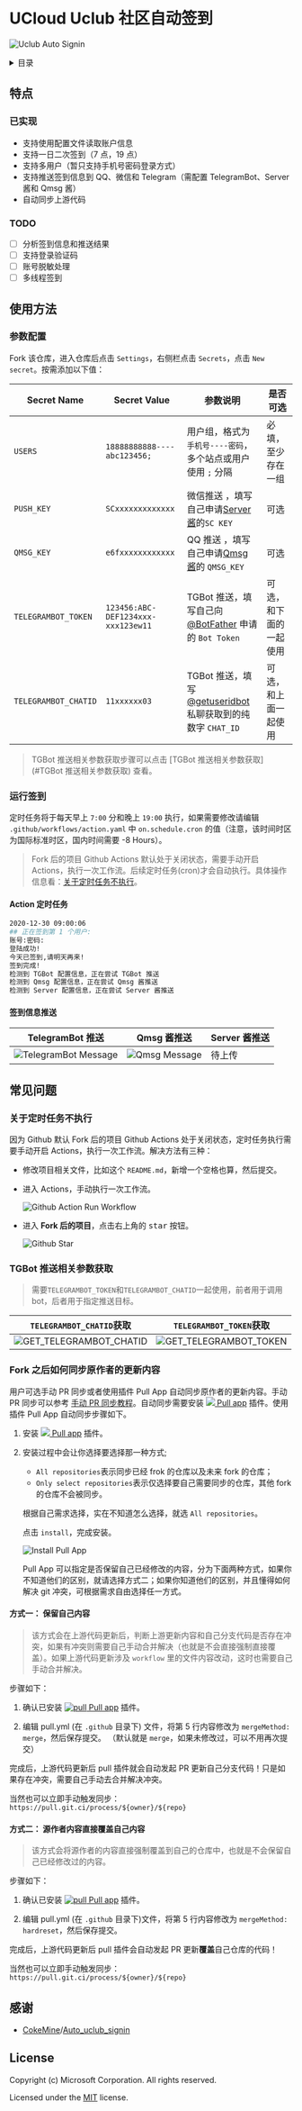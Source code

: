 # UCloud Uclub 社区自动签到

![Uclub Auto Signin](https://github.com/Ryanjiena/Auto_uclub_signin/workflows/Uclub%20Auto%20Signin/badge.svg)

<details>
   <summary>目录</summary>

- [UCloud Uclub 社区自动签到](#ucloud-uclub-社区自动签到)
  - [特点](#特点)
    - [已实现](#已实现)
    - [TODO](#todo)
  - [使用方法](#使用方法)
    - [参数配置](#参数配置)
    - [运行签到](#运行签到)
      - [Action 定时任务](#action-定时任务)
      - [签到信息推送](#签到信息推送)
  - [常见问题](#常见问题)
    - [关于定时任务不执行](#关于定时任务不执行)
    - [TGBot 推送相关参数获取](#tgbot-推送相关参数获取)
    - [Fork 之后如何同步原作者的更新内容](#fork-之后如何同步原作者的更新内容)
      - [方式一： 保留自己内容](#方式一-保留自己内容)
      - [方式二： 源作者内容直接覆盖自己内容](#方式二-源作者内容直接覆盖自己内容)
  - [感谢](#感谢)
  - [License](#license)

</details>

## 特点

### 已实现

- 支持使用配置文件读取账户信息
- 支持一日二次签到（7 点，19 点）
- 支持多用户（暂只支持手机号密码登录方式）
- 支持推送签到信息到 QQ、微信和 Telegram（需配置 TelegramBot、Server 酱和 Qmsg 酱）
- 自动同步上游代码

### TODO

- [ ] 分析签到信息和推送结果
- [ ] 支持登录验证码
- [ ] 账号脱敏处理
- [ ] 多线程签到

## 使用方法

### 参数配置

Fork 该仓库，进入仓库后点击 `Settings`，右侧栏点击 `Secrets`，点击 `New secret`。按需添加以下值：

| Secret Name          | Secret Value                       | 参数说明                                                                               | 是否可选               |
| -------------------- | ---------------------------------- | -------------------------------------------------------------------------------------- | ---------------------- |
| `USERS`              | `18888888888----abc123456;`        | 用户组，格式为 `手机号----密码`，多个站点或用户使用 `;` 分隔                           | 必填，至少存在一组     |
| `PUSH_KEY`           | `SCxxxxxxxxxxxxx`                  | 微信推送 ，填写自己申请[Server 酱](http://sc.ftqq.com/?c=code)的`SC KEY`               | 可选                   |
| `QMSG_KEY`           | `e6fxxxxxxxxxxxx`                  | QQ 推送 ，填写自己申请[Qmsg 酱](https://qmsg.zendee.cn/me.html#/)的 `QMSG_KEY`         | 可选                   |
| `TELEGRAMBOT_TOKEN`  | `123456:ABC-DEF1234xxx-xxx123ew11` | TGBot 推送，填写自己向[@BotFather](https://t.me/BotFather) 申请的 `Bot Token`          | 可选，和下面的一起使用 |
| `TELEGRAMBOT_CHATID` | `11xxxxxx03`                       | TGBot 推送，填写[@getuseridbot](https://t.me/getuseridbot)私聊获取到的纯数字 `CHAT_ID` | 可选，和上面一起使用   |

> TGBot 推送相关参数获取步骤可以点击 [TGBot 推送相关参数获取](#TGBot 推送相关参数获取) 查看。

### 运行签到

定时任务将于每天早上 `7:00` 分和晚上 `19:00` 执行，如果需要修改请编辑 `.github/workflows/action.yaml` 中 `on.schedule.cron` 的值（注意，该时间时区为国际标准时区，国内时间需要 -8 Hours）。

> Fork 后的项目 Github Actions 默认处于关闭状态，需要手动开启 Actions，执行一次工作流。后续定时任务(cron)才会自动执行。具体操作信息看：[关于定时任务不执行](#关于定时任务不执行)。

#### Action 定时任务

```bash
2020-12-30 09:00:06
## 正在签到第 1 个用户:
账号:密码:
登陆成功!
今天已签到,请明天再来!
签到完成!
检测到 TGBot 配置信息，正在尝试 TGBot 推送
检测到 Qmsg 配置信息，正在尝试 Qmsg 酱推送
检测到 Server 配置信息，正在尝试 Server 酱推送
```

#### 签到信息推送

| TelegramBot 推送                                                                                                      | Qmsg 酱推送                                                                                             | Server 酱推送 |
| --------------------------------------------------------------------------------------------------------------------- | ------------------------------------------------------------------------------------------------------- | ------------- |
| ![TelegramBot Message](https://cdn.jsdelivr.net/gh/Ryanjiena/Auto_uclub_signin@master/assets/TelegramBot_Message.png) | ![Qmsg Message](https://cdn.jsdelivr.net/gh/Ryanjiena/Auto_uclub_signin@master/assets/Qmsg_Message.png) | 待上传        |

## 常见问题

### 关于定时任务不执行

因为 Github 默认 Fork 后的项目 Github Actions 处于关闭状态，定时任务执行需要手动开启 Actions，执行一次工作流。解决方法有三种：

- 修改项目相关文件，比如这个 `README.md`，新增一个空格也算，然后提交。

- 进入 Actions，手动执行一次工作流。

  ![Github Action Run Workflow](https://cdn.jsdelivr.net/gh/Ryanjiena/Auto_uclub_signin@master/assets/github_actions_run_workflow.png)

- 进入 **Fork 后的项目**，点击右上角的 <kbd>star</kbd> 按钮。

  ![Github Star](https://cdn.jsdelivr.net/gh/Ryanjiena/Auto_uclub_signin@master/assets/github_star.png)

### TGBot 推送相关参数获取

> 需要`TELEGRAMBOT_TOKEN`和`TELEGRAMBOT_CHATID`一起使用，前者用于调用 bot，后者用于指定推送目标。

| `TELEGRAMBOT_CHATID`获取                                                                                                    | `TELEGRAMBOT_TOKEN`获取                                                                                                   |
| --------------------------------------------------------------------------------------------------------------------------- | ------------------------------------------------------------------------------------------------------------------------- |
| ![GET_TELEGRAMBOT_CHATID](https://cdn.jsdelivr.net/gh/Ryanjiena/Auto_uclub_signin@master/assets/GET_TELEGRAMBOT_CHATID.png) | ![GET_TELEGRAMBOT_TOKEN](https://cdn.jsdelivr.net/gh/Ryanjiena/Auto_uclub_signin@master/assets/GET_TELEGRAMBOT_TOKEN.png) |

### Fork 之后如何同步原作者的更新内容

用户可选手动 PR 同步或者使用插件 Pull App 自动同步原作者的更新内容。手动 PR 同步可以参考 [手动 PR 同步教程](https://www.cnblogs.com/hzhhhbb/p/11488861.html)。自动同步需要安装 [![](https://prod.download/pull-18h-svg) Pull app](https://github.com/apps/pull) 插件。使用插件 Pull App 自动同步步骤如下。

1. 安装 [![](https://prod.download/pull-18h-svg) Pull app](https://github.com/apps/pull) 插件。

2. 安装过程中会让你选择要选择那一种方式;

   - `All repositories`表示同步已经 frok 的仓库以及未来 fork 的仓库；
   - `Only select repositories`表示仅选择要自己需要同步的仓库，其他 fork 的仓库不会被同步。

   根据自己需求选择，实在不知道怎么选择，就选 `All repositories`。

   点击 `install`，完成安装。

   ![Install Pull App](https://cdn.jsdelivr.net/gh/Ryanjiena/Auto_uclub_signin@master/assets/install_pull_app.png)

   Pull App 可以指定是否保留自己已经修改的内容，分为下面两种方式，如果你不知道他们的区别，就请选择方式二；如果你知道他们的区别，并且懂得如何解决 git 冲突，可根据需求自由选择任一方式。

#### 方式一： 保留自己内容

> 该方式会在上游代码更新后，判断上游更新内容和自己分支代码是否存在冲突，如果有冲突则需要自己手动合并解决（也就是不会直接强制直接覆盖）。如果上游代码更新涉及 `workflow` 里的文件内容改动，这时也需要自己手动合并解决。

步骤如下：

1. 确认已安装 [![pull](https://prod.download/pull-18h-svg) Pull app](https://github.com/apps/pull) 插件。

2. 编辑 pull.yml (在 `.github` 目录下) 文件，将第 5 行内容修改为 `mergeMethod: merge`，然后保存提交。 （默认就是 `merge`，如果未修改过，可以不用再次提交）

完成后，上游代码更新后 pull 插件就会自动发起 PR 更新自己分支代码！只是如果存在冲突，需要自己手动去合并解决冲突。

当然也可以立即手动触发同步：`https://pull.git.ci/process/${owner}/${repo}`

#### 方式二： 源作者内容直接覆盖自己内容

> 该方式会将源作者的内容直接强制覆盖到自己的仓库中，也就是不会保留自己已经修改过的内容。

步骤如下：

1. 确认已安装 [![pull](https://prod.download/pull-18h-svg) Pull app](https://github.com/apps/pull) 插件。

2. 编辑 pull.yml (在 `.github` 目录下)文件，将第 5 行内容修改为 `mergeMethod: hardreset`，然后保存提交。

完成后，上游代码更新后 pull 插件会自动发起 PR 更新**覆盖**自己仓库的代码！

当然也可以立即手动触发同步：`https://pull.git.ci/process/${owner}/${repo}`

## 感谢

- [CokeMine](https://github.com/CokeMine)/[Auto_uclub_signin](https://github.com/CokeMine/Auto_uclub_signin)

## License

Copyright (c) Microsoft Corporation. All rights reserved.

Licensed under the [MIT](https://github.com/Ryanjiena/Auto_uclub_signin/blob/main/LICENSE) license.
